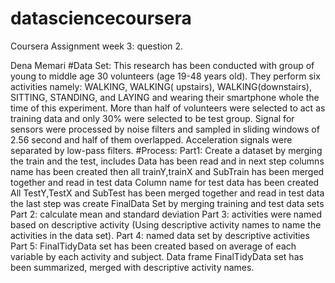 # datasciencecoursera
 Coursera Assignment week 3: question 2. 


Dena Memari
#Data Set:
This research has been conducted with group of young to middle age 30 volunteers (age 19-48 years old). They perform six activities namely: WALKING, WALKING( upstairs), WALKING(downstairs), SITTING, STANDING, and LAYING and wearing their smartphone whole the time of this experiment. More than half of volunteers were selected to act as training data and only 30% were selected to be test group. Signal for sensors were processed by noise filters and sampled in sliding windows of 2.56 second and half of them overlapped. Acceleration signals were separated by low-pass filters. 
#Process: 
Part1: Create a dataset by merging the train and the test, includes
Data has been read and in next step columns name has been created then all trainY,trainX and SubTrain has been merged together and read in test data
Column name for test data has been created 
All TestY,TestX and SubTest has been merged together and read in test data the last step was create FinalData Set by merging training and test data sets
Part 2: calculate mean and standard deviation
Part 3: activities were named based on descriptive activity (Using descriptive activity names to name the activities in the data set). 
Part 4: named data set by descriptive activities
Part 5: FinalTidyData set has been created based on average of each variable by each activity and subject.
Data frame FinalTidyData set has been summarized, merged with descriptive activity names. 
